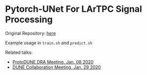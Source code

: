 # Pytorch-UNet For LArTPC Signal Processing

Original Repository: [here](https://github.com/milesial/Pytorch-UNet)

Example usage in `train.sh` and `predict.sh`

Related talks:
 - [ProtoDUNE DRA Meeting, Jan. 08 2020](https://indico.fnal.gov/event/22795/contribution/4)
 - [DUNE Collaboration Meeting, Jan. 29 2020](https://indico.fnal.gov/event/20144/session/8/contribution/98)

